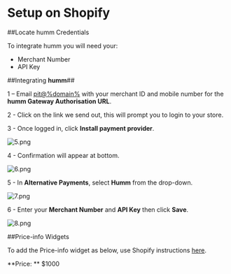 <h1>Setup on Shopify</h1>

##Locate humm Credentials

To integrate humm you will need your:

* Merchant Number
* API Key

##Integrating **humm**##

1 – Email <a href="mailto:pit@%domain%">pit@%domain%</a> with your merchant ID and mobile number for the **humm Gateway Authorisation URL**.

2 - Click on the link we send out, this will prompt you to login to your store.

3 - Once logged in, click **Install payment provider**.

![5.png](/img/platforms/shopify/5.png)

4 - Confirmation will appear at bottom.

![6.png](/img/platforms/shopify/6.png)

5 - In **Alternative Payments**, select **Humm** from the drop-down.

![7.png](/img/platforms/shopify/7.png)

6 - Enter your **Merchant Number** and **API Key** then click **Save**.

![8.png](/img/platforms/shopify/8.png)

##Price-info Widgets

To add the Price-info widget as below, use Shopify instructions <a href="../../widgets/price-info/shopify">here</a>.

**Price: ** $1000
<script id="my-id" src="https://widgets.%domain%/content/scripts/price-info.js?productPrice=1000"></script>
